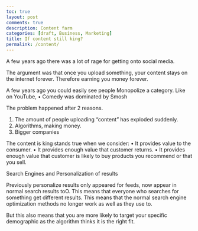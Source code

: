 ```yaml
---
toc: true
layout: post
comments: true
description: Content farm
categories: [draft, Business, Marketing]
title: If content still king?
permalink: /content/
---
```


A few years ago there was a lot of rage for getting onto social media.

The argument was that once you upload something, your content stays on the internet forever. Therefore earning you money forever.

A few years ago you could easily see people Monopolize a category. 
Like on YouTube,
• Comedy was dominated by Smosh

The problem happened after 2 reasons. 
1. The amount of people uploading “content” has exploded suddenly.
2. Algorithms, making money.
3. Bigger companies

The content is king stands true when we consider:
• It provides value to the consumer.
• It provides enough value that customer returns.
• It provides enough value that customer is likely to buy products you recommend or that you sell.



Search Engines and Personalization of results


Previously personalize results only appeared for feeds, now appear in normal search results toO. This means that everyone who searches for something get different results.
This means that the normal search engine optimization methods no longer work as well as they use to. 

But this also means that you are more likely to target your specific demographic as the algorithm thinks it is the right fit.